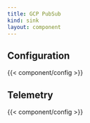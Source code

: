 ```yaml
---
title: GCP PubSub
kind: sink
layout: component
---
```


## Configuration

{{< component/config >}}

## Telemetry

{{< component/config >}}
